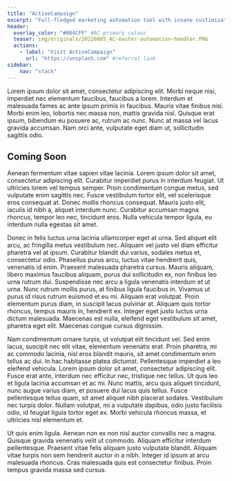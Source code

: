 ```yaml
---
title: "ActiveCampaign"
excerpt: "Full-fledged marketing automation tool with insane custimization abilities."
header:
  overlay_color: "#004CFF" #AC primary colour
  teaser: img/originals/20220805_AC-master-automation-handler.PNG
  actions:
    - label: "Visit ActiveCampaign"
      url: "https://unsplash.com" #referral link
sidebar:
    nav: "stack"
---
```


Lorem ipsum dolor sit amet, consectetur adipiscing elit. Morbi neque nisi, imperdiet nec elementum faucibus, faucibus a lorem. Interdum et malesuada fames ac ante ipsum primis in faucibus. Mauris vitae finibus nisi. Morbi enim leo, lobortis nec massa non, mattis gravida nisl. Quisque erat ipsum, bibendum eu posuere ac, rutrum ac nunc. Nunc at massa vel lacus gravida accumsan. Nam orci ante, vulputate eget diam ut, sollicitudin sagittis odio.

## Coming Soon

Aenean fermentum vitae sapien vitae lacinia. Lorem ipsum dolor sit amet, consectetur adipiscing elit. Curabitur imperdiet purus in interdum feugiat. Ut ultricies lorem vel tempus semper. Proin condimentum congue metus, sed vulputate enim sagittis nec. Fusce vestibulum tortor elit, vel scelerisque eros consequat at. Donec mollis rhoncus consequat. Mauris justo elit, iaculis id nibh a, aliquet interdum nunc. Curabitur accumsan magna rhoncus, tempor leo nec, tincidunt eros. Nulla vehicula tempor ligula, eu interdum nulla egestas sit amet.

Donec in felis luctus urna lacinia ullamcorper eget at urna. Sed aliquet elit arcu, ac fringilla metus vestibulum nec. Aliquam vel justo vel diam efficitur pharetra vel at ipsum. Curabitur blandit dui varius, sodales metus et, consectetur odio. Phasellus purus arcu, luctus vitae hendrerit quis, venenatis id enim. Praesent malesuada pharetra cursus. Mauris aliquam, libero maximus faucibus aliquam, purus dui sollicitudin ex, non finibus leo urna rutrum dui. Suspendisse nec arcu a ligula venenatis interdum et ut urna. Nunc rutrum mollis purus, at finibus ligula faucibus in. Vivamus ut purus id risus rutrum euismod et eu mi. Aliquam erat volutpat. Proin elementum purus diam, in suscipit lacus pulvinar at. Aliquam quis tortor rhoncus, tempus mauris in, hendrerit ex. Integer eget justo luctus urna dictum malesuada. Maecenas est nulla, eleifend eget vestibulum sit amet, pharetra eget elit. Maecenas congue cursus dignissim.

Nam condimentum ornare turpis, ut volutpat elit tincidunt vel. Sed enim lacus, suscipit nec elit vitae, elementum venenatis erat. Proin pharetra, mi ac commodo lacinia, nisl eros blandit mauris, sit amet condimentum enim tellus ac dui. In hac habitasse platea dictumst. Pellentesque imperdiet a leo eleifend vehicula. Lorem ipsum dolor sit amet, consectetur adipiscing elit. Fusce erat ante, interdum nec efficitur nec, tristique nec tellus. Ut quis leo et ligula lacinia accumsan et ac mi. Nunc mattis, arcu quis aliquet tincidunt, nunc augue varius diam, et posuere dui lacus quis tellus. Fusce pellentesque tellus quam, sit amet aliquet nibh placerat sodales. Vestibulum nec turpis dolor. Nullam volutpat, mi a vulputate dapibus, odio justo facilisis odio, id feugiat ligula tortor eget ex. Morbi vehicula rhoncus massa, et ultricies nisl elementum et.

Ut quis enim ligula. Aenean non ex non nisl auctor convallis nec a magna. Quisque gravida venenatis velit ut commodo. Aliquam efficitur interdum pellentesque. Praesent vitae felis aliquam justo vulputate blandit. Aliquam vitae turpis non sem hendrerit auctor in a nibh. Integer id ipsum at arcu malesuada rhoncus. Cras malesuada quis est consectetur finibus. Proin tempus gravida massa sed cursus.